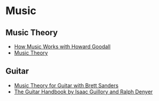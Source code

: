 # Music
## Music Theory
  * [How Music Works with Howard Goodall](https://www.youtube.com/watch?v=PnbOWi6f_IM&list=PLC93AAAF9FBD76358)
  * [Music Theory](musictheory.net)

## Guitar
  * [Music Theory for Guitar with Brett Sanders](https://www.youtube.com/watch?v=Mp8c2pvB0W8&list=PL837E441F8EA7C109)
  * [The Guitar Handbook by Isaac Guillory and Ralph Denyer](https://www.amazon.com/The-Guitar-Handbook-Ralph-Denyer/dp/0679742751)
